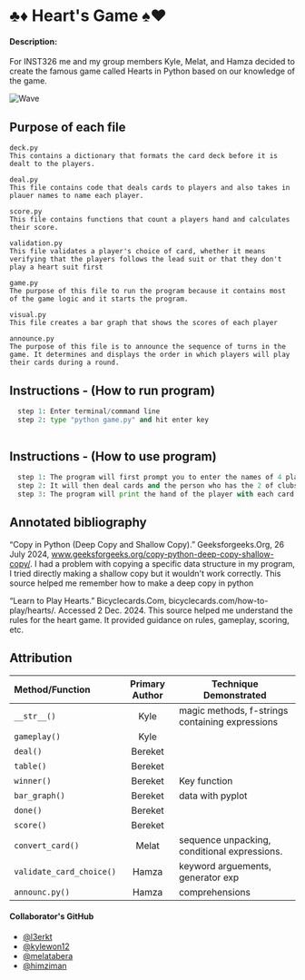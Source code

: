 # ♣️♦️ Heart's Game ♠️♥️

#### Description:
For INST326 me and my group members Kyle, Melat, and Hamza decided to create the famous game called Hearts in Python based on our knowledge of the game.

![Wave](https://media.giphy.com/media/j65N3HZsImyTeVhmSy/giphy.gif)



## Purpose of each file
```
deck.py 
This contains a dictionary that formats the card deck before it is dealt to the players.
```


```
deal.py
This file contains code that deals cards to players and also takes in plauer names to name each player.
```

```
score.py
This file contains functions that count a players hand and calculates their score.
```

```
validation.py
This file validates a player's choice of card, whether it means verifying that the players follows the lead suit or that they don't play a heart suit first
```


```
game.py
The purpose of this file to run the program because it contains most of the game logic and it starts the program.
```


```
visual.py
This file creates a bar graph that shows the scores of each player
```


```
announce.py
The purpose of this file is to announce the sequence of turns in the game. It determines and displays the order in which players will play their cards during a round.
```



## Instructions - (How to run program)
```Python
  step 1: Enter terminal/command line
  step 2: type "python game.py" and hit enter key
  
```



## Instructions - (How to use program)
```Python
  step 1: The program will first prompt you to enter the names of 4 players
  step 2: It will then deal cards and the person who has the 2 of clubs will go first
  step 3: The program will print the hand of the player with each card separated by a "|". Each player will first tell the program the suit they have to play, it must match the leading suit, and then it will ak for a number.
```



## Annotated bibliography

“Copy in Python (Deep Copy and Shallow Copy).” Geeksforgeeks.Org, 26 July 2024, www.geeksforgeeks.org/copy-python-deep-copy-shallow-copy/. I had a problem with copying a specific data structure in my program, I tried directly making a shallow copy but it wouldn't work correctly. This source helped me remember how to make a deep copy in python

“Learn to Play Hearts.” Bicyclecards.Com, bicyclecards.com/how-to-play/hearts/. Accessed 2 Dec. 2024. This source helped me understand the rules for the heart game. It provided guidance on rules, gameplay, scoring, etc.



## Attribution
| Method/Function | Primary Author | Technique Demonstrated |
|   :--------     |    :------:    |      ------------      |
|  `__str__()`    |    Kyle    | magic methods, f-strings containing expressions|
|  `gameplay()`   |    Kyle    |                            |
| `deal()`        |   Bereket  |                            | 
| `table()`       |   Bereket  |                            | 
| `winner()`      |   Bereket  | Key function               |
| `bar_graph()`   |   Bereket  | data with pyplot           |
| `done()`        |   Bereket  |                            | 
| `score()`       |   Bereket  |                            |  
|`convert_card()` |    Melat   |sequence unpacking, conditional expressions.|
| `validate_card_choice()` |  Hamza   | keyword arguements, generator exp|
| `announc.py()`    |  Hamza    | comprehensions              |

#### Collaborator's GitHub
- [@l3erkt](https://github.com/l3erkt)
- [@kylewon12](https://github.com/kylewon12)
- [@melatabera](https://github.com/melatabera)
- [@himziman](https://github.com/himziman)
